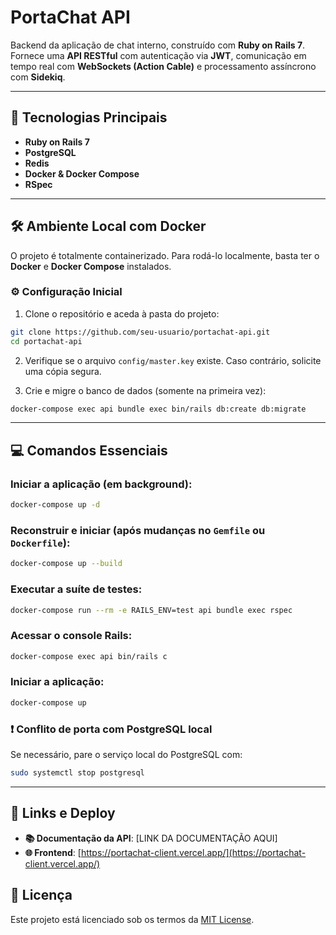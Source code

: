 
# PortaChat API

Backend da aplicação de chat interno, construído com **Ruby on Rails 7**.  
Fornece uma **API RESTful** com autenticação via **JWT**, comunicação em tempo real com **WebSockets (Action Cable)** e processamento assíncrono com **Sidekiq**.

---

## 🚀 Tecnologias Principais

- **Ruby on Rails 7**
- **PostgreSQL**
- **Redis**
- **Docker & Docker Compose**
- **RSpec**

---

## 🛠️ Ambiente Local com Docker

O projeto é totalmente containerizado. Para rodá-lo localmente, basta ter o **Docker** e **Docker Compose** instalados.

### ⚙️ Configuração Inicial

1. Clone o repositório e aceda à pasta do projeto:

```bash
git clone https://github.com/seu-usuario/portachat-api.git
cd portachat-api
```

2. Verifique se o arquivo `config/master.key` existe. Caso contrário, solicite uma cópia segura.

3. Crie e migre o banco de dados (somente na primeira vez):

```bash
docker-compose exec api bundle exec bin/rails db:create db:migrate
```

---

## 💻 Comandos Essenciais

### Iniciar a aplicação (em background):

```bash
docker-compose up -d
```

### Reconstruir e iniciar (após mudanças no `Gemfile` ou `Dockerfile`):

```bash
docker-compose up --build
```

### Executar a suíte de testes:

```bash
docker-compose run --rm -e RAILS_ENV=test api bundle exec rspec
```

### Acessar o console Rails:

```bash
docker-compose exec api bin/rails c
```


### Iniciar a aplicação:

```bash
docker-compose up
```

### ❗ Conflito de porta com PostgreSQL local

Se necessário, pare o serviço local do PostgreSQL com:

```bash
sudo systemctl stop postgresql
```

---

## 🔗 Links e Deploy

* **📚 Documentação da API**: \[LINK DA DOCUMENTAÇÃO AQUI]
* **🌐 Frontend**: [https://portachat-client.vercel.app/](https://portachat-client.vercel.app/)


## 📝 Licença

Este projeto está licenciado sob os termos da [MIT License](LICENSE).

